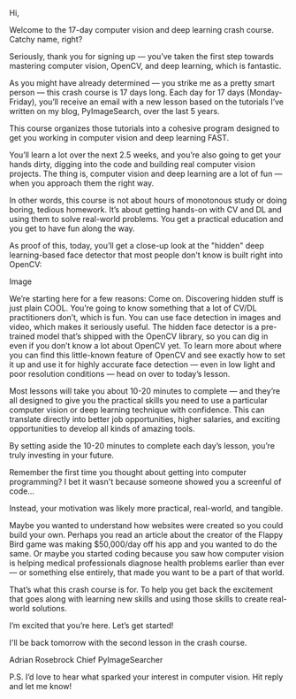 Hi,

Welcome to the 17-day computer vision and deep learning crash course. Catchy name, right?

Seriously, thank you for signing up — you’ve taken the first step towards mastering computer vision, OpenCV, and deep learning, which is fantastic.

As you might have already determined — you strike me as a pretty smart person — this crash course is 17 days long. Each day for 17 days (Monday-Friday), you’ll receive an email with a new lesson based on the tutorials I’ve written on my blog, PyImageSearch, over the last 5 years.

This course organizes those tutorials into a cohesive program designed to get you working in computer vision and deep learning FAST.

You’ll learn a lot over the next 2.5 weeks, and you’re also going to get your hands dirty, digging into the code and building real computer vision projects. The thing is, computer vision and deep learning are a lot of fun — when you approach them the right way.

In other words, this course is not about hours of monotonous study or doing boring, tedious homework. It’s about getting hands-on with CV and DL and using them to solve real-world problems. You get a practical education and you get to have fun along the way.

As proof of this, today, you’ll get a close-up look at the "hidden" deep learning-based face detector that most people don't know is built right into OpenCV:

Image

We’re starting here for a few reasons:
Come on. Discovering hidden stuff is just plain COOL. You’re going to know something that a lot of CV/DL practitioners don’t, which is fun.
You can use face detection in images and video, which makes it seriously useful.
The hidden face detector is a pre-trained model that’s shipped with the OpenCV library, so you can dig in even if you don’t know a lot about OpenCV yet.
To learn more about where you can find this little-known feature of OpenCV and see exactly how to set it up and use it for highly accurate face detection — even in low light and poor resolution conditions — head on over to today’s lesson.

Most lessons will take you about 10-20 minutes to complete — and they’re all designed to give you the practical skills you need to use a particular computer vision or deep learning technique with confidence. This can translate directly into better job opportunities, higher salaries, and exciting opportunities to develop all kinds of amazing tools.

By setting aside the 10-20 minutes to complete each day’s lesson, you’re truly investing in your future.

Remember the first time you thought about getting into computer programming? I bet it wasn't because someone showed you a screenful of code...

Instead, your motivation was likely more practical, real-world, and tangible.

Maybe you wanted to understand how websites were created so you could build your own. Perhaps you read an article about the creator of the Flappy Bird game was making $50,000/day off his app and you wanted to do the same. Or maybe you started coding because you saw how computer vision is helping medical professionals diagnose health problems earlier than ever — or something else entirely, that made you want to be a part of that world.

That’s what this crash course is for. To help you get back the excitement that goes along with learning new skills and using those skills to create real-world solutions.

I’m excited that you’re here. Let’s get started!

I'll be back tomorrow with the second lesson in the crash course.

Adrian Rosebrock
Chief PyImageSearcher

P.S. I’d love to hear what sparked your interest in computer vision. Hit reply and let me know!

